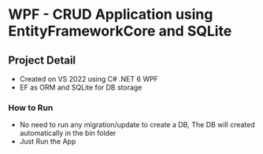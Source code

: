 # WPF - CRUD Application using EntityFrameworkCore and SQLite 

## Project Detail
- Created on VS 2022 using C# .NET 6 WPF
- EF as ORM and SQLite for DB storage

### How to Run
- No need to run any migration/update to create a DB, The DB will created automatically in the bin folder
- Just Run the App